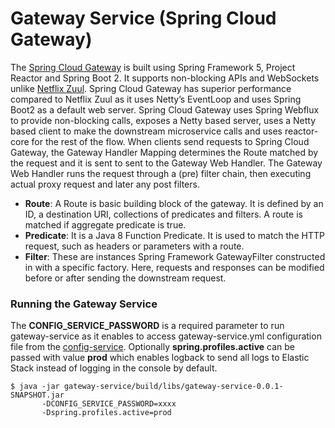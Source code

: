 Gateway Service (Spring Cloud Gateway)
=============

The [Spring Cloud Gateway](https://cloud.spring.io/spring-cloud-gateway/single/spring-cloud-gateway.html) is built using Spring Framework 5, Project Reactor and Spring Boot 2. It supports non-blocking APIs and WebSockets unlike [Netflix Zuul](http://cloud.spring.io/spring-cloud-netflix/single/spring-cloud-netflix.html#_router_and_filter_zuul). Spring Cloud Gateway has superior performance compared to Netflix Zuul as it uses Netty’s EventLoop and uses Spring Boot2 as a default web server. Spring Cloud Gateway uses Spring Webflux to provide non-blocking calls, exposes a Netty based server, uses a Netty based client to make the downstream microservice calls and uses reactor-core for the rest of the flow.
When clients send requests to Spring Cloud Gateway, the Gateway Handler Mapping determines the Route matched by the request and it is sent to sent to the Gateway Web Handler. The Gateway Web Handler runs the request through a (pre) filter chain, then executing actual proxy request and later any post filters.

* **Route**: A Route is basic building block of the gateway. It is defined by an ID, a destination URI, collections of predicates and filters. A route is matched if aggregate predicate is true.
* **Predicate**: It is a Java 8 Function Predicate. It is used to match the HTTP request, such as headers or parameters with a route.
* **Filter**: These are instances Spring Framework GatewayFilter constructed in with a specific factory. Here, requests and responses can be modified before or after sending the downstream request.

### Running the Gateway Service

The **CONFIG_SERVICE_PASSWORD** is a required parameter to run gateway-service as it enables to access gateway-service.yml configuration file from the [config-service](/../config-service/README.md).
Optionally **spring.profiles.active** can be passed with value **prod** which enables logback to send all logs to Elastic Stack instead of logging in the console by default.

    $ java -jar gateway-service/build/libs/gateway-service-0.0.1-SNAPSHOT.jar
           -DCONFIG_SERVICE_PASSWORD=xxxx
		   -Dspring.profiles.active=prod

 
